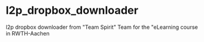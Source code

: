 l2p_dropbox_downloader
======================
l2p dropbox downloader from "Team Spirit" Team for the "eLearning course in RWTH-Aachen

